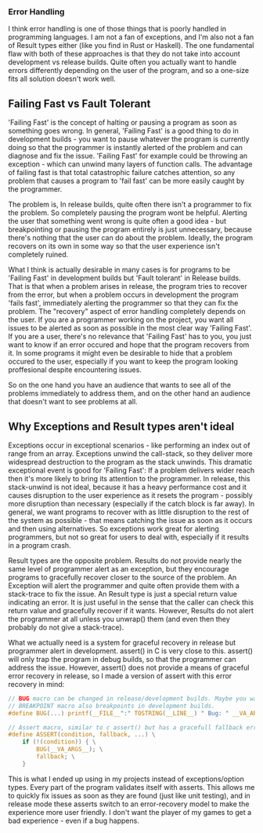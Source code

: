 ### Error Handling

I think error handling is one of those things that is poorly handled in programming languages. I am not a fan of exceptions, and I'm also not a fan of Result types either (like you find in Rust or Haskell). The one fundamental flaw with both of these approaches is that they do not take into account development vs release builds. Quite often you actually want to handle errors differently depending on the user of the program, and so a one-size fits all solution doesn't work well.

## Failing Fast vs Fault Tolerant

'Failing Fast' is the concept of halting or pausing a program as soon as something goes wrong. In general, 'Failing Fast' is a good thing to do in development builds - you want to pause whatever the program is currently doing so that the programmer is instantly alerted of the problem and can diagnose and fix the issue. 'Failing Fast' for example could be throwing an exception - which can unwind many layers of function calls. The advantage of failing fast is that total catastrophic failure catches attention, so any problem that causes a program to 'fail fast' can be more easily caught by the programmer. 

The problem is, In release builds, quite often there isn't a programmer to fix the problem. So completely pausing the program wont be helpful. Alerting the user that something went wrong is quite often a good idea - but breakpointing or pausing the program entirely is just unnecessary, because there's nothing that the user can do about the problem. Ideally, the program recovers on its own in some way so that the user experience isn't completely ruined. 

What I think is actually desirable in many cases is for programs to be 'Failing Fast' in development builds but 'Fault tolerant' in Release builds. That is that when a problem arises in release, the program tries to recover from the error, but when a problem occurs in development the program 'fails fast', immediately alerting the programmer so that they can fix the problem. The "recovery" aspect of error handling completely depends on the user. If you are a programmer working on the project, you want all issues to be alerted as soon as possible in the most clear way 'Failing Fast'. If you are a user, there's no relevance that 'Failing Fast' has to you, you just want to know if an error occured and hope that the program recovers from it. In some programs it might even be desirable to hide that a problem occured to the user, especially if you want to keep the program looking proffesional despite encountering issues.

So on the one hand you have an audience that wants to see all of the problems immediately to address them, and on the other hand an audience that doesn't want to see problems at all. 

## Why Exceptions and Result types aren't ideal

Exceptions occur in exceptional scenarios - like performing an index out of range from an array. Exceptions unwind the call-stack, so they deliver more widespread destruction to the program as the stack unwinds. This dramatic exceptional event is good for 'Failing Fast': If a problem delivers wider reach then it's more likely to bring its attention to the programmer. In release, this stack-unwind is not ideal, because it has a heavy performance cost and it causes disruption to the user experience as it resets the program - possibly more disruption than necessary (especially if the catch block is far away). In general, we want programs to recover with as little disruption to the rest of the system as possible - that means catching the issue as soon as it occurs and then using alternatives. So exceptions work great for alerting programmers, but not so great for users to deal with, especially if it results in a program crash. 

Result types are the opposite problem. Results do not provide nearly the same level of programmer alert as an exception, but they encourage programs to gracefully recover closer to the source of the problem. An Exception will alert the programmer and quite often provide them with a stack-trace to fix the issue. An Result type is just a special return value indicating an error. It is just useful in the sense that the caller can check this return value and gracefully recover if it wants. However, Results do not alert the programmer at all unless you unwrap() them (and even then they probably do not give a stack-trace).

What we actually need is a system for graceful recovery in release but programmer alert in development. assert() in C is very close to this. assert() will only trap the program in debug builds, so that the programmer can address the issue. However, assert() does not provide a means of graceful error recovery in release, so I made a version of assert with this error recovery in mind:

``` C
// BUG macro can be changed in release/development builds. Maybe you want to alert the user of the bug or write it to a log file?
// BREAKPOINT macro also breakpoints in development builds.
#define BUG(...) printf(__FILE__":" TOSTRING(__LINE__) " Bug: " __VA_ARGS__); fflush(stdout); BREAKPOINT()

// Assert macro, similar to c assert() but has a gracefull fallback error-recovery for release mode. 
#define ASSERT(condition, fallback, ...) \
    if (!(condition)) { \
        BUG(__VA_ARGS__); \
        fallback; \
    }
```
This is what I ended up using in my projects instead of exceptions/option types. Every part of the program validates itself with asserts. This allows me to quickly fix issues as soon as they are found (just like unit testing), and in release mode these asserts switch to an error-recovery model to make the experience more user friendly. I don't want the player of my games to get a bad experience - even if a bug happens.  
